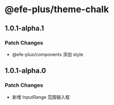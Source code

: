 # @efe-plus/theme-chalk

## 1.0.1-alpha.1

### Patch Changes

- @efe-plus/components 添加 style

## 1.0.1-alpha.0

### Patch Changes

- 新增 InputRange 范围输入框
